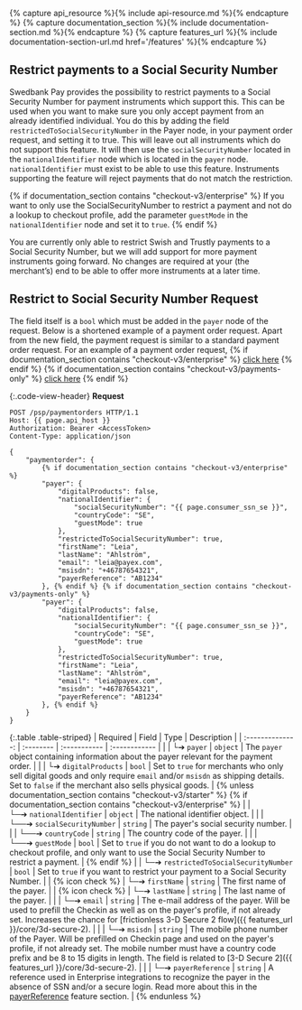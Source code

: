 {% capture api_resource %}{% include api-resource.md %}{% endcapture %}
{% capture documentation_section %}{% include documentation-section.md %}{%
endcapture %}
{% capture features_url %}{% include documentation-section-url.md href='/features' %}{% endcapture %}

## Restrict payments to a Social Security Number

Swedbank Pay provides the possibility to restrict payments to a Social Security Number for payment instruments which support this. This can be used when you want to make sure you only accept payment from an already identified individual. You do this by adding the field `restrictedToSocialSecurityNumber` in the Payer node, in your payment order request, and setting it to true. This will leave out all instruments which do not support this feature. It will then use the `socialSecurityNumber` located in the `nationalIdentifier` node which is located in the `payer` node. `nationalIdentifier` must exist to be able to use this feature. Instruments supporting the feature will reject payments that do not match the restriction.

{% if documentation_section contains "checkout-v3/enterprise" %}
If you want to only use the SocialSecurityNumber to restrict a payment and not do a lookup to checkout profile, add the parameter `guestMode` in the `nationalIdentifier` node and set it to `true`. {% endif %}

You are currently only able to restrict Swish and Trustly payments to a Social Security Number, but we will add support for more payment instruments going forward. No changes are required at your (the merchant’s) end to be able to offer more instruments at a later time.

## Restrict to Social Security Number Request

The field itself is a `bool` which must be added in the `payer` node of the request. Below is a shortened example of a payment order request. Apart from the new field, the payment request is similar to a standard payment order request. For an example of a payment order request, {% if documentation_section contains "checkout-v3/enterprise" %} [click here](/checkout-v3/enterprise/redirect#payment-order-request) {% endif %} {% if documentation_section contains "checkout-v3/payments-only" %} [click here](/checkout-v3/payments-only/redirect#payment-order-request) {% endif %}

{:.code-view-header}
**Request**

```http
POST /psp/paymentorders HTTP/1.1
Host: {{ page.api_host }}
Authorization: Bearer <AccessToken>
Content-Type: application/json

{
    "paymentorder": {
        {% if documentation_section contains "checkout-v3/enterprise" %}
        "payer": {
            "digitalProducts": false,
            "nationalIdentifier": {
                "socialSecurityNumber": "{{ page.consumer_ssn_se }}",
                "countryCode": "SE",
                "guestMode": true
            },
            "restrictedToSocialSecurityNumber": true,
            "firstName": "Leia",
            "lastName": "Ahlström",
            "email": "leia@payex.com",
            "msisdn": "+46787654321",
            "payerReference": "AB1234"
        }, {% endif %} {% if documentation_section contains "checkout-v3/payments-only" %}
        "payer": {
            "digitalProducts": false,
            "nationalIdentifier": {
                "socialSecurityNumber": "{{ page.consumer_ssn_se }}",
                "countryCode": "SE",
                "guestMode": true
            },
            "restrictedToSocialSecurityNumber": true,
            "firstName": "Leia",
            "lastName": "Ahlström",
            "email": "leia@payex.com",
            "msisdn": "+46787654321",
            "payerReference": "AB1234"
        }, {% endif %}
    }
}
```

{:.table .table-striped}
| Required         | Field     | Type         | Description   |
| :--------------: | :-------- | :----------- | :------------ |
|                  | └➔&nbsp;`payer`                    | `object`     | The `payer` object containing information about the payer relevant for the payment order.                                                                                                                                                                                                                |
| | └➔&nbsp;`digitalProducts`                       | `bool` | Set to `true` for merchants who only sell digital goods and only require `email` and/or `msisdn` as shipping details. Set to `false` if the merchant also sells physical goods. | {% unless documentation_section contains "checkout-v3/starter" %} {% if documentation_section contains "checkout-v3/enterprise" %}
|                  | └─➔&nbsp;`nationalIdentifier`    | `object` | The national identifier object.                                                                      |
|                  | └──➔&nbsp;`socialSecurityNumber` | `string` | The payer's social security number. |
|                  | └──➔&nbsp;`countryCode`          | `string` | The country code of the payer.                                                                     |
|                  | └──➔&nbsp;`guestMode`          | `bool` | Set to `true` if you do not want to do a lookup to checkout profile, and only want to use the Social Security Number to restrict a payment.                                                                     | {% endif %}
|                  | └─➔&nbsp;`restrictedToSocialSecurityNumber`                    | `bool`     | Set to `true` if you want to restrict your payment to a Social Security Number.                                                                                                |
| {% icon check %} | └─➔&nbsp;`firstName`                    | `string`     | The first name of the payer.                                                                                                                                                                                                                                                                              |
| {% icon check %} | └─➔&nbsp;`lastName`                    | `string`     | The last name of the payer.                                                                                                                                                                                                                                                                              |
|                  | └─➔&nbsp;`email`                   | `string`     | The e-mail address of the payer. Will be used to prefill the Checkin as well as on the payer's profile, if not already set. Increases the chance for [frictionless 3-D Secure 2 flow]({{ features_url }}/core/3d-secure-2).                                                                             |
|                  | └─➔&nbsp;`msisdn`                  | `string`     | The mobile phone number of the Payer. Will be prefilled on Checkin page and used on the payer's profile, if not already set. The mobile number must have a country code prefix and be 8 to 15 digits in length. The field is related to [3-D Secure 2]({{ features_url }}/core/3d-secure-2).            |
|                  | └─➔&nbsp;`payerReference`                     | `string`     | A reference used in Enterprise integrations to recognize the payer in the absence of SSN and/or a secure login. Read more about this in the [payerReference](/checkout-v3/enterprise/features/optional/enterprise-payer-reference) feature section.                                                                                                                                                                                                                       | {% endunless %}
